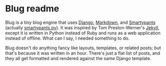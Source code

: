Blug readme
===========

Blug is a tiny blog engine that uses [Django][], [Markdown][], and
[Smartypants][] (actually [smartypants.py][]). It was inspired by Tom
Preston-Werner's [Jekyll][], except it is written in Python instead of
Ruby and runs as a web application instead of offline. What can I say, I needed something to do.

[django]:           http://www.djangoproject.com/
[markdown]:         http://daringfireball.net/projects/markdown/
[smartypants]:      http://daringfireball.net/projects/smartypants/
[jekyll]:           http://tom.preston-werner.com/2008/11/17/blogging-like-a-hacker.html
[smartypants.py]:   http://web.chad.org/projects/smartypants.py/

Blug doesn't do anything fancy like layouts, templates, or related
posts; but that's because it was written in an hour. There's just a flat
list of posts, and they all get formatted and rendered against the same
Django template.
